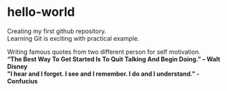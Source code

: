 # hello-world
Creating my first github repository.    
Learning Git is exciting with practical example.

Writing famous quotes from two different person for self motivation.  
**“The Best Way To Get Started Is To Quit Talking And Begin Doing.” – Walt Disney  
"I hear and I forget. I see and I remember. I do and I understand." - Confucius**

